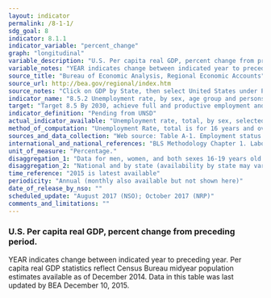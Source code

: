 ```yaml
---
layout: indicator
permalink: /8-1-1/
sdg_goal: 8
indicator: 8.1.1
indicator_variable: "percent_change"
graph: "longitudinal"
variable_description: "U.S. Per capita real GDP, percent change from preceding period."
variable_notes: "YEAR indicates change between indicated year to preceding year. Per capita real GDP statistics reflect Census Bureau midyear population estimates available as of December 2014. Data in this table was last updated by BEA December 10, 2015."
source_title: "Bureau of Economic Analysis, Regional Economic Accounts"
source_url: http://bea.gov/regional/index.htm
source_notes: "Click on GDP by State, then select United States under Per capita real GDP"
indicator_name: "8.5.2 Unemployment rate, by sex, age group and persons with disabilities"
target: "Target 8.5 By 2030, achieve full and productive employment and decent work for all women and men, including for young people and persons with disabilities, and equal pay for work of equal value"
indicator_definition: "Pending from UNSD"
actual_indicator_available: "Unemployment rate, total, by sex, selected age group"
method_of_computation: "Unemployment Rate, total is for 16 years and over. Unemployment rate: The ratio of unemployed to the civilian labor force expressed as a percent [i.e., 100 times (unemployed/labor force)]. Unemployed persons: All persons who had no employment during the reference week, were available for work, except for temporary illness, and had made specific efforts to find employment some time during the 4 week-period ending with the reference week. Persons who were waiting to be recalled to a job from which they had been laid off need not have been looking for work to be classified as unemployed. Civilian labor force: All persons in the civilian noninstitutional population classified as either employed or unemployed. Employed persons: All persons who, during the reference week (week including the twelfth day of the month), (a) did any work as paid employees, worked in their own business or profession or on their own farm, or worked 15 hours or more as unpaid workers in an enterprise operated by a member of their family, or (b) were not working but who had jobs from which they were temporarily absent. Each employed person is counted only once, even if he or she holds more than one job.  Civilian noninstitutional population: Persons 16 years of age and older residing in the 50 states and the District of Columbia, who are not inmates of institutions (e.g., penal and mental facilities, homes for the aged), and who are not on active duty in the Armed Forces. Sources: http://www.bls.gov/bls/faqs.htm  and http://www.bls.gov/cps/cps_htgm.htm"
sources_and_data_collection: "Web source: Table A-1. Employment status of the civilian population by sex and age http://www.bls.gov/webapps/legacy/cpsatab1.htm Data are  derived from the Current Population Survey (CPS), which is conducted by the Census Bureau for  Bureau of Labor Statistics (BLS)."
international_and_national_references: "BLS Methodology Chapter 1. Labor Force Data Derived from the Current Population Survey http://www.bls.gov/opub/hom/pdf/homch1.pdf; BLS International Labor Comparisons http://www.bls.gov/fls/"
unit_of_measure: "Percentage."
disaggregation_1: "Data for men, women, and both sexes 16-19 years old."
disaggregation_2: "National and by state (availability by state may vary)."
time_reference: "2015 is latest available"
periodicity: "Annual (monthly also available but not shown here)"
date_of_release_by_nso: ""
scheduled_update: "August 2017 (NSO); October 2017 (NRP)"
comments_and_limitations: ""
---
```

### U.S. Per capita real GDP, percent change from preceding period.

YEAR indicates change between indicated year to preceding year. Per capita real GDP statistics reflect Census Bureau midyear population estimates available as of December 2014. Data in this table was last updated by BEA December 10, 2015.
